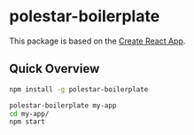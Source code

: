 # polestar-boilerplate

This package is based on the [Create React App](https://github.com/facebookincubator/create-react-app).

## Quick Overview

```sh
npm install -g polestar-boilerplate

polestar-boilerplate my-app
cd my-app/
npm start
```